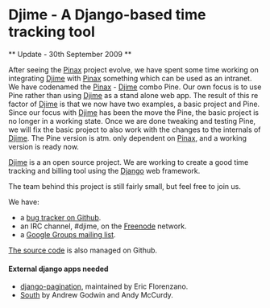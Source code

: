 Djime - A Django-based time tracking tool
=========================================

** Update - 30th September 2009 **

After seeing the [Pinax][] project evolve, we have spent some time working
on integrating [Djime][] with [Pinax][] something which can be used as an
intranet. We have codenamed the [Pinax][] - [Djime][] combo Pine. Our own focus
is to use Pine rather than using [Djime][] as a stand alone web app. The
result of this re factor of [Djime][] is that we now have two examples, a
basic project and Pine. Since our focus with [Djime][] has been the move the
Pine, the basic project is no longer in a working state. Once we are done
tweaking and testing Pine, we will fix the basic project to also work with the
changes to the internals of [Djime][]. The Pine version is atm. only dependent
on [Pinax][], and a working version is ready now.

[Djime][] is a an open source project. We are working to create a good time
tracking and billing tool using the [Django][] web framework.

The team behind this project is still fairly small, but feel free to join us.

We have:

* a [bug tracker on Github][issues].
* an IRC channel, #djime, on the [Freenode][] network.
* a [Google Groups mailing list][ggroup].

[The source code](http://github.com/djime/djime/tree/master) is also managed on Github.

#### External django apps needed ####

* [django-pagination][], maintained by Eric Florenzano.
* [South][] by Andrew Godwin and Andy McCurdy.

[Django]: http://www.djangoproject.com/ "The Django project"
[Djime]: http://djime.github.com/ "Djime web site"
[South]: http://south.aeracode.org/ "South project homepage"
[Pinax]: http://pinaxproject.com/ "The Pinax project"
[django-pagination]: http://code.google.com/p/django-pagination/ "django-pagination at google code"
[Freenode]: http://freenode.net/
[issues]: http://github.com/djime/djime/issues
[ggroup]: http://groups.google.com/group/djime

